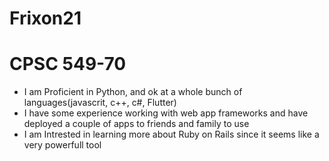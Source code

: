 # Frixon21
# CPSC 549-70


  - I am Proficient in Python, and ok at a whole bunch of languages(javascrit, c++, c#, Flutter)
  - I have some experience working with web app frameworks and have deployed a couple of apps to friends and family to use
  - I am Intrested in learning more about Ruby on Rails since it seems like a very powerfull tool

